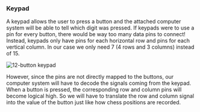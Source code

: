 
### Keypad


A keypad allows the user to press a button and the attached computer system will be able to tell which digit was pressed. If keypads were to use a pin for every button, there would be way too many data pins to connect! Instead, keypads only have pins for each horizontal row and pins for each vertical column. In our case we only need 7 (4 rows and 3 columns) instead of 15.

<!-- // DONE: IMAGE graphic of a keypad -->
![12-button keypad](https://raw.githubusercontent.com/OnionIoT/Onion-Docs/master/Omega2/Kit-Guides/img/shared-keypad.jpg)

<!-- // DONE: potentially reword the next paragraph for clarity -->
However, since the pins are not directly mapped to the buttons, our computer system will have to decode the signals coming from the keypad. When a button is pressed, the corresponding row and column pins will become logical high. So we will have to translate the row and column signal into the value of the button just like how chess positions are recorded.
